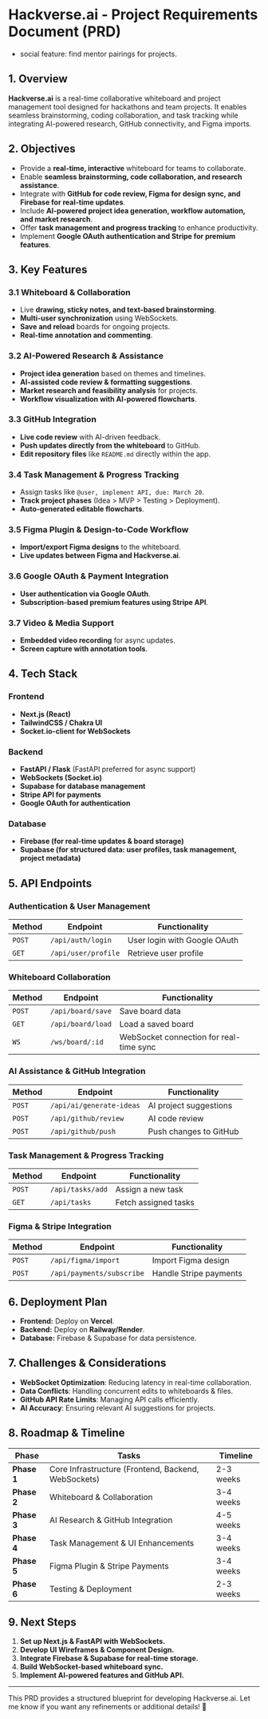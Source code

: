 # Hackverse.ai - Project Requirements Document (PRD)

- social feature: find mentor pairings for projects.

## **1. Overview**

**Hackverse.ai** is a real-time collaborative whiteboard and project management tool designed for hackathons and team projects. It enables seamless brainstorming, coding collaboration, and task tracking while integrating AI-powered research, GitHub connectivity, and Figma imports.

## **2. Objectives**

- Provide a **real-time, interactive** whiteboard for teams to collaborate.
- Enable **seamless brainstorming, code collaboration, and research assistance**.
- Integrate with **GitHub for code review, Figma for design sync, and Firebase for real-time updates**.
- Include **AI-powered project idea generation, workflow automation, and market research**.
- Offer **task management and progress tracking** to enhance productivity.
- Implement **Google OAuth authentication and Stripe for premium features**.

## **3. Key Features**

### **3.1 Whiteboard & Collaboration**

- Live **drawing, sticky notes, and text-based brainstorming**.
- **Multi-user synchronization** using WebSockets.
- **Save and reload** boards for ongoing projects.
- **Real-time annotation and commenting**.

### **3.2 AI-Powered Research & Assistance**

- **Project idea generation** based on themes and timelines.
- **AI-assisted code review & formatting suggestions**.
- **Market research and feasibility analysis** for projects.
- **Workflow visualization with AI-powered flowcharts**.

### **3.3 GitHub Integration**

- **Live code review** with AI-driven feedback.
- **Push updates directly from the whiteboard** to GitHub.
- **Edit repository files** like `README.md` directly within the app.

### **3.4 Task Management & Progress Tracking**

- Assign tasks like `@user, implement API, due: March 20`.
- **Track project phases** (Idea > MVP > Testing > Deployment).
- **Auto-generated editable flowcharts**.

### **3.5 Figma Plugin & Design-to-Code Workflow**

- **Import/export Figma designs** to the whiteboard.
- **Live updates between Figma and Hackverse.ai**.

### **3.6 Google OAuth & Payment Integration**

- **User authentication via Google OAuth**.
- **Subscription-based premium features using Stripe API**.

### **3.7 Video & Media Support**

- **Embedded video recording** for async updates.
- **Screen capture with annotation tools**.

## **4. Tech Stack**

### **Frontend**

- **Next.js (React)**
- **TailwindCSS / Chakra UI**
- **Socket.io-client for WebSockets**

### **Backend**

- **FastAPI / Flask** (FastAPI preferred for async support)
- **WebSockets (Socket.io)**
- **Supabase for database management**
- **Stripe API for payments**
- **Google OAuth for authentication**

### **Database**

- **Firebase (for real-time updates & board storage)**
- **Supabase (for structured data: user profiles, task management, project metadata)**

## **5. API Endpoints**

### **Authentication & User Management**

| Method | Endpoint            | Functionality                |
| ------ | ------------------- | ---------------------------- |
| `POST` | `/api/auth/login`   | User login with Google OAuth |
| `GET`  | `/api/user/profile` | Retrieve user profile        |

### **Whiteboard Collaboration**

| Method | Endpoint          | Functionality                           |
| ------ | ----------------- | --------------------------------------- |
| `POST` | `/api/board/save` | Save board data                         |
| `GET`  | `/api/board/load` | Load a saved board                      |
| `WS`   | `/ws/board/:id`   | WebSocket connection for real-time sync |

### **AI Assistance & GitHub Integration**

| Method | Endpoint                 | Functionality          |
| ------ | ------------------------ | ---------------------- |
| `POST` | `/api/ai/generate-ideas` | AI project suggestions |
| `POST` | `/api/github/review`     | AI code review         |
| `POST` | `/api/github/push`       | Push changes to GitHub |

### **Task Management & Progress Tracking**

| Method | Endpoint         | Functionality        |
| ------ | ---------------- | -------------------- |
| `POST` | `/api/tasks/add` | Assign a new task    |
| `GET`  | `/api/tasks`     | Fetch assigned tasks |

### **Figma & Stripe Integration**

| Method | Endpoint                  | Functionality          |
| ------ | ------------------------- | ---------------------- |
| `POST` | `/api/figma/import`       | Import Figma design    |
| `POST` | `/api/payments/subscribe` | Handle Stripe payments |

## **6. Deployment Plan**

- **Frontend:** Deploy on **Vercel**.
- **Backend:** Deploy on **Railway/Render**.
- **Database:** Firebase & Supabase for data persistence.

## **7. Challenges & Considerations**

- **WebSocket Optimization**: Reducing latency in real-time collaboration.
- **Data Conflicts**: Handling concurrent edits to whiteboards & files.
- **GitHub API Rate Limits**: Managing API calls efficiently.
- **AI Accuracy**: Ensuring relevant AI suggestions for projects.

## **8. Roadmap & Timeline**

| Phase       | Tasks                                               | Timeline  |
| ----------- | --------------------------------------------------- | --------- |
| **Phase 1** | Core Infrastructure (Frontend, Backend, WebSockets) | 2-3 weeks |
| **Phase 2** | Whiteboard & Collaboration                          | 3-4 weeks |
| **Phase 3** | AI Research & GitHub Integration                    | 4-5 weeks |
| **Phase 4** | Task Management & UI Enhancements                   | 3-4 weeks |
| **Phase 5** | Figma Plugin & Stripe Payments                      | 3-4 weeks |
| **Phase 6** | Testing & Deployment                                | 2-3 weeks |

## **9. Next Steps**

1. **Set up Next.js & FastAPI with WebSockets.**
2. **Develop UI Wireframes & Component Design.**
3. **Integrate Firebase & Supabase for real-time storage.**
4. **Build WebSocket-based whiteboard sync.**
5. **Implement AI-powered features and GitHub API.**

---

This PRD provides a structured blueprint for developing Hackverse.ai. Let me know if you want any refinements or additional details! 🚀
